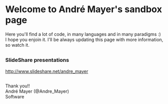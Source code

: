 <h1>Welcome to André Mayer's sandbox page</h1>

<p>Here you'll find a lot of code, in many languages and in many paradigms :) <br>
I hope you enjoin it. I'll be always updating this page with more information, so watch it. <br></p>

<h2></h2>

<h3>SlideShare presentations</h3>

<p><a href="http://www.slideshare.net/andre_mayer">http://www.slideshare.net/andre_mayer</a></p>

<h2></h2>

<p>Thank you!! <br>
André Mayer (@Andre_Mayer) <br>
Software </p> <br>
